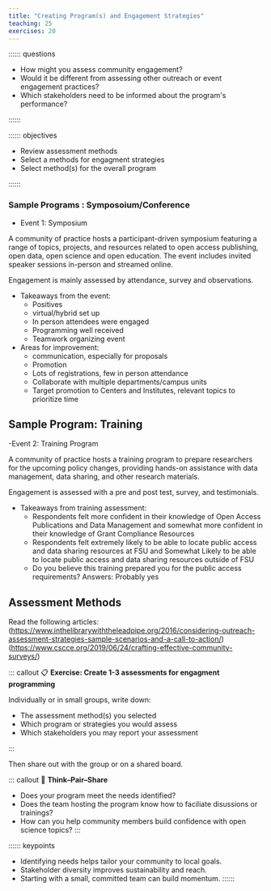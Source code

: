 ```yaml
---
title: "Creating Program(s) and Engagement Strategies"
teaching: 25
exercises: 20
---
```


:::::: questions
- How might you assess community engagement?
- Would it be different from assessing other outreach or event engagement practices?
- Which stakeholders need to be informed about the program's performance?

::::::

:::::: objectives
- Review assessment methods
- Select a methods for engagment strategies
- Select method(s) for the overall program

::::::

### Sample Programs : Symposoium/Conference
- Event 1: Symposium

A community of practice hosts a participant-driven symposium featuring a range of topics, projects, and resources related to open access publishing, open data, open science and open education. The event includes invited speaker sessions in-person and streamed online. 

Engagement is mainly assessed by attendance, survey and observations.

- Takeaways from the event:
  - Positives
  - virtual/hybrid set up
  - In person attendees were engaged
  - Programming well received 
  - Teamwork organizing event
- Areas for improvement:
  - communication, especially for proposals
  - Promotion
  - Lots of registrations, few in person attendance
  - Collaborate with multiple departments/campus units 
  - Target promotion to Centers and Institutes, relevant topics to prioritize time


## Sample Program: Training

-Event 2: Training Program

A community of practice hosts a  training program to prepare researchers for the upcoming policy changes, providing hands-on assistance with data management, data sharing, and other research materials. 

Engagement is assessed with a pre and post test, survey, and testimonials.

- Takeaways from training assessment:
  - Respondents felt more confident in their knowledge of Open Access Publications and Data Management and somewhat more confident in their knowledge of Grant Compliance Resources
  - Respondents felt extremely likely to be able to locate public access and data sharing resources at FSU and Somewhat Likely to be able to locate public access and data sharing resources outside of FSU
  - Do you believe this training prepared you for the public access requirements? Answers: Probably yes

## Assessment Methods

Read the following articles:
(https://www.inthelibrarywiththeleadpipe.org/2016/considering-outreach-assessment-strategies-sample-scenarios-and-a-call-to-action/)
(https://www.cscce.org/2019/06/24/crafting-effective-community-surveys/) 


::: callout
📋 **Exercise: Create 1-3 assessments for engagment programming**

Individually or in small groups, write down:
- The assessment method(s) you selected
- Which program or strategies you would assess
- Which stakeholders you may report your assessment 


:::

Then share out with the group or on a shared board.


::: callout
💬 **Think–Pair–Share**
- Does your program meet the needs identified?
- Does the team hosting the program know how to faciliate disussions or trainings?
- How can you help community members build confidence with open science topics?
:::


:::::: keypoints
- Identifying needs helps tailor your community to local goals.
- Stakeholder diversity improves sustainability and reach.
- Starting with a small, committed team can build momentum.
::::::

